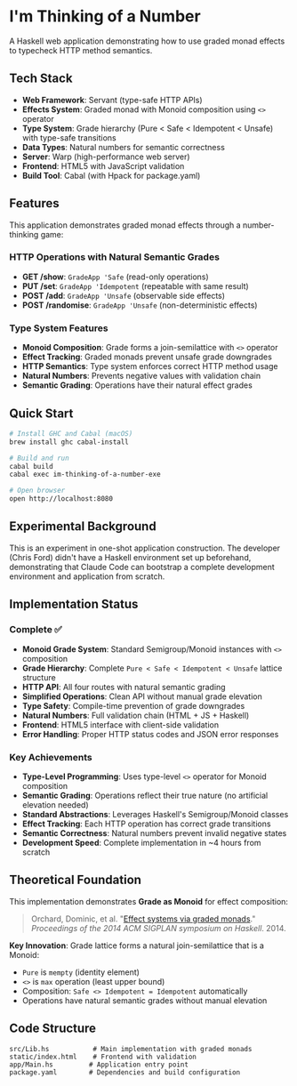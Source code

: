 # I'm Thinking of a Number

A Haskell web application demonstrating how to use graded monad effects to typecheck HTTP method semantics.

## Tech Stack

- **Web Framework**: Servant (type-safe HTTP APIs)
- **Effects System**: Graded monad with Monoid composition using `<>` operator
- **Type System**: Grade hierarchy (Pure < Safe < Idempotent < Unsafe) with type-safe transitions  
- **Data Types**: Natural numbers for semantic correctness
- **Server**: Warp (high-performance web server)
- **Frontend**: HTML5 with JavaScript validation
- **Build Tool**: Cabal (with Hpack for package.yaml)

## Features

This application demonstrates graded monad effects through a number-thinking game:

### HTTP Operations with Natural Semantic Grades
- **GET /show**: `GradeApp 'Safe` (read-only operations)
- **PUT /set**: `GradeApp 'Idempotent` (repeatable with same result)  
- **POST /add**: `GradeApp 'Unsafe` (observable side effects)
- **POST /randomise**: `GradeApp 'Unsafe` (non-deterministic effects)

### Type System Features
- **Monoid Composition**: Grade forms a join-semilattice with `<>` operator
- **Effect Tracking**: Graded monads prevent unsafe grade downgrades
- **HTTP Semantics**: Type system enforces correct HTTP method usage
- **Natural Numbers**: Prevents negative values with validation chain
- **Semantic Grading**: Operations have their natural effect grades

## Quick Start

```bash
# Install GHC and Cabal (macOS)
brew install ghc cabal-install

# Build and run
cabal build
cabal exec im-thinking-of-a-number-exe

# Open browser
open http://localhost:8080
```

## Experimental Background

This is an experiment in one-shot application construction. The developer (Chris Ford) didn't have a Haskell environment set up beforehand, demonstrating that Claude Code can bootstrap a complete development environment and application from scratch.

## Implementation Status

### Complete ✅
- **Monoid Grade System**: Standard Semigroup/Monoid instances with `<>` composition
- **Grade Hierarchy**: Complete `Pure < Safe < Idempotent < Unsafe` lattice structure
- **HTTP API**: All four routes with natural semantic grading
- **Simplified Operations**: Clean API without manual grade elevation
- **Type Safety**: Compile-time prevention of grade downgrades  
- **Natural Numbers**: Full validation chain (HTML + JS + Haskell)
- **Frontend**: HTML5 interface with client-side validation
- **Error Handling**: Proper HTTP status codes and JSON error responses

### Key Achievements
- **Type-Level Programming**: Uses type-level `<>` operator for Monoid composition
- **Semantic Grading**: Operations reflect their true nature (no artificial elevation needed)
- **Standard Abstractions**: Leverages Haskell's Semigroup/Monoid classes
- **Effect Tracking**: Each HTTP operation has correct grade transitions
- **Semantic Correctness**: Natural numbers prevent invalid negative states
- **Development Speed**: Complete implementation in ~4 hours from scratch

## Theoretical Foundation

This implementation demonstrates **Grade as Monoid** for effect composition:

> Orchard, Dominic, et al. "[Effect systems via graded monads](https://www.cs.kent.ac.uk/people/staff/dao7/publ/haskell14-effects.pdf)." *Proceedings of the 2014 ACM SIGPLAN symposium on Haskell*. 2014.

**Key Innovation**: Grade lattice forms a natural join-semilattice that is a Monoid:
- `Pure` is `mempty` (identity element)
- `<>` is `max` operation (least upper bound)
- Composition: `Safe <> Idempotent = Idempotent` automatically
- Operations have natural semantic grades without manual elevation

## Code Structure

```
src/Lib.hs           # Main implementation with graded monads
static/index.html    # Frontend with validation
app/Main.hs         # Application entry point
package.yaml        # Dependencies and build configuration
```